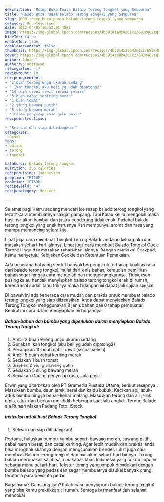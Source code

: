 ```yaml
---
description: "Resep Buka Puasa Balado Terong Tongkol yang Sempurna"
title: "Resep Buka Puasa Balado Terong Tongkol yang Sempurna"
slug: 1009-resep-buka-puasa-balado-terong-tongkol-yang-sempurna
category: Uncategorized
date: 2022-04-05T16:52:01.458Z
image: https://img-global.cpcdn.com/recipes/4b30141a0b4261c2/680x482cq70/balado-terong-tongkol-foto-resep-utama.jpg
hideToc: false
enableToc: true
enableTocContent: false
thumbnail: https://img-global.cpcdn.com/recipes/4b30141a0b4261c2/680x482cq70/balado-terong-tongkol-foto-resep-utama.jpg
cover: https://img-global.cpcdn.com/recipes/4b30141a0b4261c2/680x482cq70/balado-terong-tongkol-foto-resep-utama.jpg
author: Admin
authorAv: notfound
ratingvalue: 4.7
reviewcount: 10
recipeingredient:
- "2 buah terong ungu ukuran sedang"
- " Ikan tongkol aku beli yg udah dipotong2"
- "10 buah cabai rawit sesuai selera"
- "5 buah cabai keriting merah"
- "1 buah tomat"
- "2 siung bawang putih"
- "5 siung bawang merah"
- " Garam penyedap rasa gula pasir"
recipeinstructions:

- "Selesai dan siap dihidangkan!"
categories:
- Resep
tags:
- balado
- terong
- tongkol

katakunci: balado terong tongkol 
nutrition: 255 calories
recipecuisine: Indonesian
preptime: "PT16M"
cooktime: "PT53M"
recipeyield: "4"
recipecategory: Dessert

---
```



Selamat pagi Kamu sedang mencari ide resep balado terong tongkol yang lezat? Cara membuatnya sangat gampang. Tapi Kalau keliru mengolah maka hasilnya akan hambar dan justru cenderung tidak enak. Padahal balado terong tongkol yang enak harusnya Kan mempunyai aroma dan rasa yang mampu memancing selera kita.


Lihat juga cara membuat Tongkol Terong Balado andalan keluargaku dan masakan sehari-hari lainnya. Lihat juga cara membuat Balado Tongkol Cuek Terong Ungu dan masakan sehari-hari lainnya. Dengan memakai Cookpad, kamu menyetujui Kebijakan Cookie dan Ketentuan Pemakaian.

Ada beberapa hal yang sedikit banyak berpengaruh terhadap kualitas rasa dari balado terong tongkol, mulai dari jenis bahan, kemudian pemilihan bahan segar hingga cara mengolah dan menghidangkannya. Tidak usah pusing kalau hendak menyiapkan balado terong tongkol enak di rumah, karena asal sudah tahu triknya maka hidangan ini dapat jadi sajian spesial.


Di bawah ini ada beberapa cara mudah dan praktis untuk membuat balado terong tongkol yang siap dikreasikan. Anda dapat menyiapkan Balado Terong Tongkol menggunakan 8 jenis bahan dan 0 tahap pembuatan. Berikut ini cara dalam menyiapkan hidangannya.

<!--inarticleads1-->

##### Bahan-bahan dan bumbu yang diperlukan dalam menyiapkan Balado Terong Tongkol:

1. Ambil 2 buah terong ungu ukuran sedang
1. Gunakan  Ikan tongkol (aku beli yg udah dipotong2)
1. Persiapkan 10 buah cabai rawit (sesuai selera)
1. Ambil 5 buah cabai keriting merah
1. Sediakan 1 buah tomat
1. Siapkan 2 siung bawang putih
1. Sediakan 5 siung bawang merah
1. Sediakan  Garam, penyedap rasa, gula pasir


Erwin yang diterbitkan oleh PT Gramedia Pustaka Utama, berikut resepnya : Masukkan bumbu, daun jeruk, serai dan kaldu bubuk. Kecilkan api, aduk-aduk bumbu hingga benar-benar matang. Masukkan terong dan air jeruk nipis, aduk dan biarkan mendidih beberapa saat lalu angkat. Terong Balado ala Rumah Makan Padang Foto: iStock. 

<!--inarticleads2-->

##### Instruksi untuk buat Balado Terong Tongkol:


1. Selesai dan siap dihidangkan!

Pertama, haluskan bumbu-bumbu seperti bawang merah, bawang putih, cabai merah besar, dan cabai keriting. Agar lebih mudah dan praktis, anda bisa menghaluskannya dengan menggunakan blender. Lihat juga cara membuat Balado terong tongkol dan masakan sehari-hari lainnya. Terung balado merupakan salah satu makanan khas Indonesia yang cukup populer sebagai menu sehari-hari. Tekstur terung yang empuk dipadukan dengan bumbu balado yang pedas dan segar membuatnya disukai banyak orang, terutama para pencinta pedas. 

Bagaimana? Gampang kan? Itulah cara menyiapkan balado terong tongkol yang bisa kamu praktikkan di rumah. Semoga bermanfaat dan selamat mencoba!
